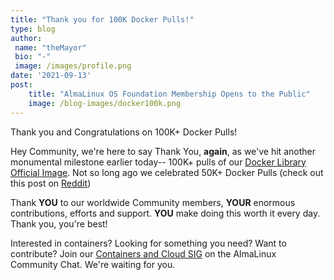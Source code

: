 ```yaml
---
title: "Thank you for 100K Docker Pulls!"
type: blog
author: 
 name: "theMayor"
 bio: "-"
 image: /images/profile.png
date: '2021-09-13'
post:
    title: "AlmaLinux OS Foundation Membership Opens to the Public"
    image: /blog-images/docker100k.png
---
```


Thank you and Congratulations on 100K+ Docker Pulls!

Hey Community, we're here to say Thank You, **again**, as we've hit another monumental milestone earlier today-- 100K+ pulls of our [Docker Library Official Image](https://hub.docker.com/_/almalinux). Not so long ago we celebrated 50K+ Docker Pulls (check out this post on [Reddit](https://www.reddit.com/r/AlmaLinux/comments/p3vowj/thank_you_and_congrats_on_50k_docker_pulls/))

Thank **YOU** to our worldwide Community members, **YOUR** enormous contributions, efforts and support. **YOU** make doing this worth it every day. Thank you, you're best!

Interested in containers? Looking for something you need? Want to contribute? Join our [Containers and Cloud SIG](https://chat.almalinux.org/almalinux/channels/sigcloud) on the AlmaLinux Community Chat. We're waiting for you.